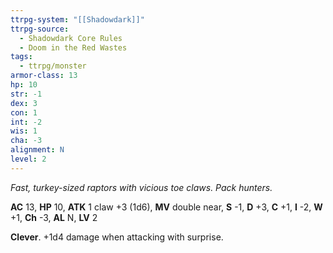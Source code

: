 ```yaml
---
ttrpg-system: "[[Shadowdark]]"
ttrpg-source:
  - Shadowdark Core Rules
  - Doom in the Red Wastes
tags:
  - ttrpg/monster
armor-class: 13
hp: 10
str: -1
dex: 3
con: 1
int: -2
wis: 1
cha: -3
alignment: N
level: 2
---
```


_Fast, turkey-sized raptors with vicious toe claws. Pack hunters._

**AC** 13, **HP** 10, **ATK** 1 claw +3 (1d6), **MV** double near, **S** -1, **D** +3, **C** +1, **I** -2, **W** +1, **Ch** -3, **AL** N, **LV** 2

**Clever**. +1d4 damage when attacking with surprise.

